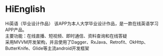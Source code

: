 # HiEnglish
Hi英语（毕业设计作品）
该APP为本人大学毕业设计作品，是一款在线英语学习APP产品。  
主要功能：在线直播、短视频、即时通信、资料查询和在线答疑  
采用MVVM开发架构，并且使用了Dagger、RxJava、Retrofit、OkHttp、ButterKnife、Glide等主流android开发框架
